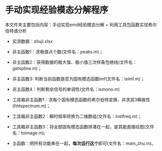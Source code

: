 # 手动实现经验模态分解程序

本文件夹主要包括内容：手动实现emd经验模态分解 + 利用工具包函数实现希尔伯特谱分析

- 实测数据：shuji.xlsx

- 非主函数1：求极值点个数(文件名：peaks.m)；
- 非主函数2：获得数据的极大值、极小值三次样条包络线(文件名：getspline.m)；
- 非主函数3: 判断当前函数是否为固有模态函数imf(文件名：isimf.m)；
- 非主函数4：判断剩余信号的单调性(文件名：ismono.m)

- 工具箱非主函数1：求每个固有模态函数的希尔伯特变换，并求其3瞬属性(hhtspectrum.m)；
- 工具箱非主函数2：瞬时频率转换为二维数组(文件名：instfreq.m)；
- 工具箱非主函数3：将全部固有模态函数拼凑在一起，是其能直接绘图(文件名：toimage.m);

- 主函数：把所有功能串在一起，**每次运行这个**即可(文件名：main_zhu.m)。
